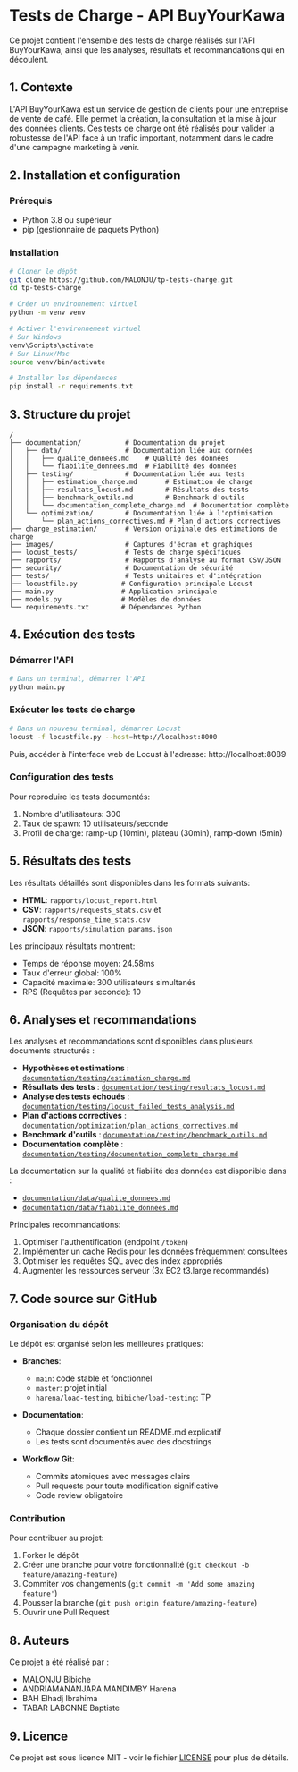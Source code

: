 # Tests de Charge - API BuyYourKawa

Ce projet contient l'ensemble des tests de charge réalisés sur l'API BuyYourKawa, ainsi que les analyses, résultats et recommandations qui en découlent.

## 1. Contexte

L'API BuyYourKawa est un service de gestion de clients pour une entreprise de vente de café. Elle permet la création, la consultation et la mise à jour des données clients. Ces tests de charge ont été réalisés pour valider la robustesse de l'API face à un trafic important, notamment dans le cadre d'une campagne marketing à venir.

## 2. Installation et configuration

### Prérequis

- Python 3.8 ou supérieur
- pip (gestionnaire de paquets Python)

### Installation

```bash
# Cloner le dépôt
git clone https://github.com/MALONJU/tp-tests-charge.git
cd tp-tests-charge

# Créer un environnement virtuel
python -m venv venv

# Activer l'environnement virtuel
# Sur Windows
venv\Scripts\activate
# Sur Linux/Mac
source venv/bin/activate

# Installer les dépendances
pip install -r requirements.txt
```

## 3. Structure du projet

```
/
├── documentation/           # Documentation du projet
│   ├── data/                # Documentation liée aux données
│   │   ├── qualite_donnees.md    # Qualité des données
│   │   └── fiabilite_donnees.md  # Fiabilité des données
│   ├── testing/             # Documentation liée aux tests
│   │   ├── estimation_charge.md       # Estimation de charge
│   │   ├── resultats_locust.md        # Résultats des tests
│   │   ├── benchmark_outils.md        # Benchmark d'outils
│   │   └── documentation_complete_charge.md  # Documentation complète
│   └── optimization/        # Documentation liée à l'optimisation
│       └── plan_actions_correctives.md # Plan d'actions correctives
├── charge_estimation/       # Version originale des estimations de charge
├── images/                  # Captures d'écran et graphiques
├── locust_tests/            # Tests de charge spécifiques
├── rapports/                # Rapports d'analyse au format CSV/JSON
├── security/                # Documentation de sécurité
├── tests/                   # Tests unitaires et d'intégration
├── locustfile.py           # Configuration principale Locust
├── main.py                 # Application principale
├── models.py               # Modèles de données
└── requirements.txt        # Dépendances Python
```

## 4. Exécution des tests

### Démarrer l'API

```bash
# Dans un terminal, démarrer l'API
python main.py
```

### Exécuter les tests de charge

```bash
# Dans un nouveau terminal, démarrer Locust
locust -f locustfile.py --host=http://localhost:8000
```

Puis, accéder à l'interface web de Locust à l'adresse: http://localhost:8089

### Configuration des tests

Pour reproduire les tests documentés:

1. Nombre d'utilisateurs: 300
2. Taux de spawn: 10 utilisateurs/seconde
3. Profil de charge: ramp-up (10min), plateau (30min), ramp-down (5min)

## 5. Résultats des tests

Les résultats détaillés sont disponibles dans les formats suivants:

- **HTML**: `rapports/locust_report.html`
- **CSV**: `rapports/requests_stats.csv` et `rapports/response_time_stats.csv`
- **JSON**: `rapports/simulation_params.json`

Les principaux résultats montrent:

- Temps de réponse moyen: 24.58ms
- Taux d'erreur global: 100%
- Capacité maximale: 300 utilisateurs simultanés
- RPS (Requêtes par seconde): 10

## 6. Analyses et recommandations

Les analyses et recommandations sont disponibles dans plusieurs documents structurés :

- **Hypothèses et estimations** : [`documentation/testing/estimation_charge.md`](documentation/testing/estimation_charge.md)
- **Résultats des tests** : [`documentation/testing/resultats_locust.md`](documentation/testing/resultats_locust.md)
- **Analyse des tests échoués** : [`documentation/testing/locust_failed_tests_analysis.md`](documentation/testing/locust_failed_tests_analysis.md)
- **Plan d'actions correctives** : [`documentation/optimization/plan_actions_correctives.md`](documentation/optimization/plan_actions_correctives.md)
- **Benchmark d'outils** : [`documentation/testing/benchmark_outils.md`](documentation/testing/benchmark_outils.md)
- **Documentation complète** : [`documentation/testing/documentation_complete_charge.md`](documentation/testing/documentation_complete_charge.md)

La documentation sur la qualité et fiabilité des données est disponible dans :
- [`documentation/data/qualite_donnees.md`](documentation/data/qualite_donnees.md)
- [`documentation/data/fiabilite_donnees.md`](documentation/data/fiabilite_donnees.md)

Principales recommandations:

1. Optimiser l'authentification (endpoint `/token`)
2. Implémenter un cache Redis pour les données fréquemment consultées
3. Optimiser les requêtes SQL avec des index appropriés
4. Augmenter les ressources serveur (3x EC2 t3.large recommandés)

## 7. Code source sur GitHub

### Organisation du dépôt

Le dépôt est organisé selon les meilleures pratiques:

- **Branches**: 
  - `main`: code stable et fonctionnel
  - `master`: projet initial
  - `harena/load-testing`, `bibiche/load-testing`: TP

- **Documentation**: 
  - Chaque dossier contient un README.md explicatif
  - Les tests sont documentés avec des docstrings

- **Workflow Git**: 
  - Commits atomiques avec messages clairs
  - Pull requests pour toute modification significative
  - Code review obligatoire

### Contribution

Pour contribuer au projet:

1. Forker le dépôt
2. Créer une branche pour votre fonctionnalité (`git checkout -b feature/amazing-feature`)
3. Commiter vos changements (`git commit -m 'Add some amazing feature'`)
4. Pousser la branche (`git push origin feature/amazing-feature`)
5. Ouvrir une Pull Request

## 8. Auteurs

Ce projet a été réalisé par :

- MALONJU Bibiche
- ANDRIAMANANJARA MANDIMBY Harena
- BAH Elhadj Ibrahima
- TABAR LABONNE Baptiste

## 9. Licence

Ce projet est sous licence MIT - voir le fichier [LICENSE](LICENSE) pour plus de détails.
